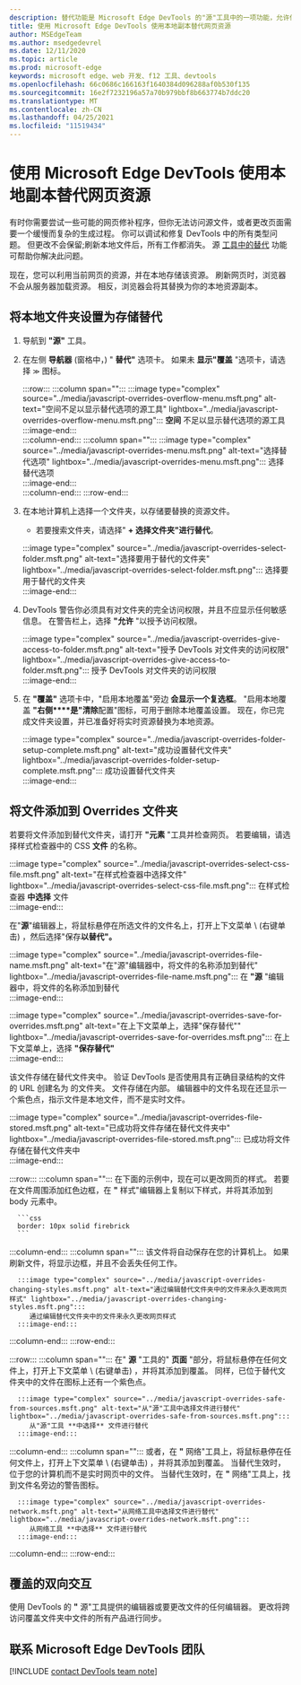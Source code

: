 ```yaml
---
description: 替代功能是 Microsoft Edge DevTools 的"源"工具中的一项功能，允许你将网页资源复制到硬盘驱动器。  刷新网页时，DevTools 不会加载资源，而是将其替换为本地副本。
title: 使用 Microsoft Edge DevTools 使用本地副本替代网页资源
author: MSEdgeTeam
ms.author: msedgedevrel
ms.date: 12/11/2020
ms.topic: article
ms.prod: microsoft-edge
keywords: microsoft edge、web 开发、f12 工具、devtools
ms.openlocfilehash: 66c0686c166163f1640384d096288af0b530f135
ms.sourcegitcommit: 16e2f7232196a57a70b979bbf8b663774b7ddc20
ms.translationtype: MT
ms.contentlocale: zh-CN
ms.lasthandoff: 04/25/2021
ms.locfileid: "11519434"
---
```

# <a name="override-webpage-resources-with-local-copies-using-microsoft-edge-devtools"></a>使用 Microsoft Edge DevTools 使用本地副本替代网页资源  

有时你需要尝试一些可能的网页修补程序，但你无法访问源文件，或者更改页面需要一个缓慢而复杂的生成过程。  你可以调试和修复 DevTools 中的所有类型问题。  但更改不会保留;刷新本地文件后，所有工作都消失。  源 [工具中的替代][DevToolsSourcesTool] 功能可帮助你解决此问题。  

现在，您可以利用当前网页的资源，并在本地存储该资源。  刷新网页时，浏览器不会从服务器加载资源。  相反，浏览器会将其替换为你的本地资源副本。  

## <a name="setting-up-your-local-folder-to-store-overrides"></a>将本地文件夹设置为存储替代  

1.  导航到 **"源"** 工具。  
1.  在左侧 **导航器** (窗格中，) " **替代"** 选项卡。 如果未 **显示"覆盖** "选项卡，请选择 <code>&#x0226B;</code><!--`≫`--> 图标。  
    
    :::row:::
       :::column span="":::
          :::image type="complex" source="../media/javascript-overrides-overflow-menu.msft.png" alt-text="空间不足以显示替代选项的源工具" lightbox="../media/javascript-overrides-overflow-menu.msft.png":::
             **空间** 不足以显示替代选项的源工具  
          :::image-end:::  
       :::column-end:::
       :::column span="":::
          :::image type="complex" source="../media/javascript-overrides-menu.msft.png" alt-text="选择替代选项" lightbox="../media/javascript-overrides-menu.msft.png":::
             选择替代选项  
          :::image-end:::  
       :::column-end:::
    :::row-end:::  
    
1.  在本地计算机上选择一个文件夹，以存储要替换的资源文件。  
     *   若要搜索文件夹，请选择" **+ 选择文件夹"进行替代**。  
    
    :::image type="complex" source="../media/javascript-overrides-select-folder.msft.png" alt-text="选择要用于替代的文件夹" lightbox="../media/javascript-overrides-select-folder.msft.png":::
       选择要用于替代的文件夹  
    :::image-end:::  
    
1.  DevTools 警告你必须具有对文件夹的完全访问权限，并且不应显示任何敏感信息。  在警告栏上，选择 **"允许** "以授予访问权限。  
    
    :::image type="complex" source="../media/javascript-overrides-give-access-to-folder.msft.png" alt-text="授予 DevTools 对文件夹的访问权限" lightbox="../media/javascript-overrides-give-access-to-folder.msft.png":::
       授予 DevTools 对文件夹的访问权限  
    :::image-end:::  
    
1.  在 **"覆盖"** 选项卡中，"启用本地覆盖"旁边 **会显示一个复选框**。  "启用本地覆盖 **"右侧****是"清除**配置"图标，可用于删除本地覆盖设置。  现在，你已完成文件夹设置，并已准备好将实时资源替换为本地资源。
    
    :::image type="complex" source="../media/javascript-overrides-folder-setup-complete.msft.png" alt-text="成功设置替代文件夹" lightbox="../media/javascript-overrides-folder-setup-complete.msft.png":::
       成功设置替代文件夹  
    :::image-end:::  
    
## <a name="adding-files-to-your-overrides-folder"></a>将文件添加到 Overrides 文件夹  
  
若要将文件添加到替代文件夹，请打开 **"元素** "工具并检查网页。  若要编辑，请选择样式检查器中的 CSS **文件** 的名称。  

:::image type="complex" source="../media/javascript-overrides-select-css-file.msft.png" alt-text="在样式检查器中选择文件" lightbox="../media/javascript-overrides-select-css-file.msft.png":::
   在样式检查器 **中选择** 文件  
:::image-end:::  

在"**源**"编辑器上，将鼠标悬停在所选文件的文件名上，打开上下文菜单 \ (右键单击\) ，然后选择"保存**以替代"。**  

:::image type="complex" source="../media/javascript-overrides-file-name.msft.png" alt-text="在"源"编辑器中，将文件的名称添加到替代" lightbox="../media/javascript-overrides-file-name.msft.png":::
   在 **"源** "编辑器中，将文件的名称添加到替代  
:::image-end:::  

:::image type="complex" source="../media/javascript-overrides-save-for-overrides.msft.png" alt-text="在上下文菜单上，选择"保存替代"" lightbox="../media/javascript-overrides-save-for-overrides.msft.png":::
   在上下文菜单上，选择 **"保存替代"**  
:::image-end:::  

该文件存储在替代文件夹中。  验证 DevTools 是否使用具有正确目录结构的文件的 URL 创建名为 的文件夹。  文件存储在内部。  编辑器中的文件名现在还显示一个紫色点，指示文件是本地文件，而不是实时文件。  

:::image type="complex" source="../media/javascript-overrides-file-stored.msft.png" alt-text="已成功将文件存储在替代文件夹中" lightbox="../media/javascript-overrides-file-stored.msft.png":::
   已成功将文件存储在替代文件夹中  
:::image-end:::  

:::row:::
   :::column span="":::
      在下面的示例中，现在可以更改网页的样式。  若要在文件周围添加红色边框，在 **"** 样式"编辑器上复制以下样式，并将其添加到 body 元素中。  
      
      ```css
      border: 10px solid firebrick
      ```  
   :::column-end:::
   :::column span="":::
      该文件将自动保存在您的计算机上。  如果刷新文件，将显示边框，并且不会丢失任何工作。  
      
      :::image type="complex" source="../media/javascript-overrides-changing-styles.msft.png" alt-text="通过编辑替代文件夹中的文件来永久更改网页样式" lightbox="../media/javascript-overrides-changing-styles.msft.png":::
         通过编辑替代文件夹中的文件来永久更改网页样式  
      :::image-end:::  
   :::column-end:::
:::row-end:::  

:::row:::
   :::column span="":::
      在" **源** "工具的" **页面** "部分，将鼠标悬停在任何文件上，打开上下文菜单 \ (右键单击\) ，并将其添加到覆盖。  同样，已位于替代文件夹中的文件在图标上还有一个紫色点。  
      
      :::image type="complex" source="../media/javascript-overrides-safe-from-sources.msft.png" alt-text="从"源"工具中选择文件进行替代" lightbox="../media/javascript-overrides-safe-from-sources.msft.png":::
         从"源"工具 **中选择** 文件进行替代  
      :::image-end:::  
   :::column-end:::
   :::column span="":::
      或者，在 **"** 网络"工具上，将鼠标悬停在任何文件上，打开上下文菜单 \ (右键单击\) ，并将其添加到覆盖。  当替代生效时，位于您的计算机而不是实时网页中的文件。  当替代生效时，在 **"** 网络"工具上，找到文件名旁边的警告图标。  
      
      :::image type="complex" source="../media/javascript-overrides-network.msft.png" alt-text="从网络工具中选择文件进行替代" lightbox="../media/javascript-overrides-network.msft.png":::
         从网络工具 **中选择** 文件进行替代  
      :::image-end:::  
   :::column-end:::
:::row-end:::  

## <a name="two-way-interaction-of-overrides"></a>覆盖的双向交互  

使用 DevTools 的 **"** 源"工具提供的编辑器或要更改文件的任何编辑器。  更改将跨访问覆盖文件夹中文件的所有产品进行同步。  

## <a name="getting-in-touch-with-the-microsoft-edge-devtools-team"></a>联系 Microsoft Edge DevTools 团队  

[!INCLUDE [contact DevTools team note](../includes/contact-devtools-team-note.md)]  

<!-- links -->  

[DevToolsSourcesTool]: ../sources/index.md "源工具概述 | Microsoft Docs"  
